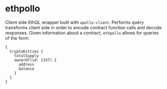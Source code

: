 # ethpollo

Client side EthQL wrapper built with `apollo-client`. Performs query transforms client side in order to encode contract function calls and decode responses. Given information about a contract, `ethpollo` allows for queries of the form:

```gql
{
  CryptoKitties {
    totalSupply
    ownerOf(id: 1337) {
      address
      balance
    }
  }
}
```
